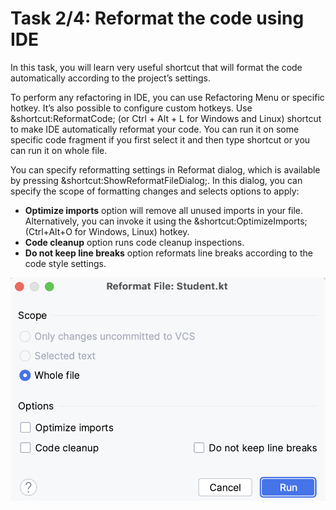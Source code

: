 # Task 2/4: Reformat the code using IDE

In this task, you will learn very useful shortcut that will format the code automatically according to the project’s settings.

To perform any refactoring in IDE, you can use Refactoring Menu or specific hotkey. 
It’s also possible to configure custom hotkeys.
Use &shortcut:ReformatCode; (or Ctrl + Alt + L for Windows and Linux) shortcut to make IDE automatically reformat your code.
You can run it on some specific code fragment if you first select it and then type shortcut or you can run it on whole file.

You can specify reformatting settings in Reformat dialog, which is available by pressing &shortcut:ShowReformatFileDialog;.
In this dialog, you can specify the scope of formatting changes and selects options to apply:
- **Optimize imports** option will remove all unused imports in your file. Alternatively, you can invoke it using the &shortcut:OptimizeImports; (Ctrl+Alt+O for Windows, Linux) hotkey.
- **Code cleanup** option runs code cleanup inspections.
- **Do not keep line breaks** option reformats line breaks according to the code style settings.

![Reformat File](../../util/src/test/resources/images/imageReformatFile.png)
